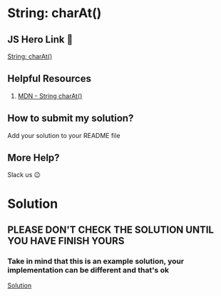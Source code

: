 # String: charAt()

## JS Hero Link 🥋

[String: charAt()](https://www.jshero.net/en/koans/stringcharat.html)

## Helpful Resources

1. [MDN - String charAt()](https://developer.mozilla.org/en-US/docs/Web/JavaScript/Reference/Global_Objects/String/charAt)

## How to submit my solution?

Add your solution to your README file

## More Help?

Slack us 😉

# Solution

## PLEASE DON'T CHECK THE SOLUTION UNTIL YOU HAVE FINISH YOURS

### Take in mind that this is an example solution, your implementation can be different and that's ok

[Solution](../sol)
